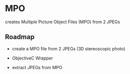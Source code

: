 # MPO #
creates Multiple Picture Object Files (MPO) from 2 JPEGs

## Roadmap ##

- create a MPO file from 2 JPEGs (3D stereoscopic photo)
- ObjectiveC Wrapper

- extract JPEGs from MPO
